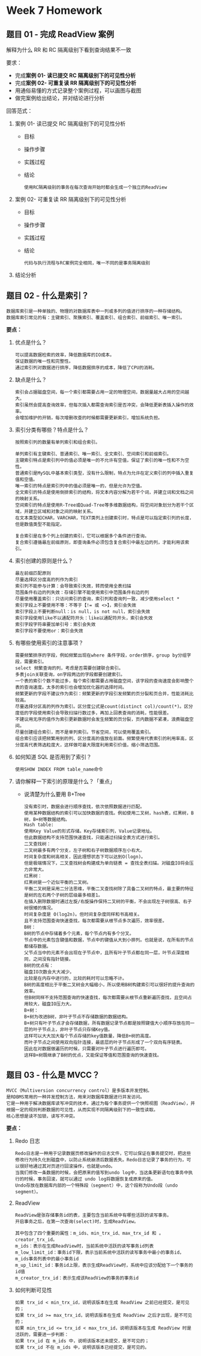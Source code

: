 # Week 7 Homework

## 题目 01 - 完成 ReadView 案例

解释为什么 RR 和 RC 隔离级别下看到查询结果不一致

要求：

- 完成**案例 01- 读已提交 RC 隔离级别下的可见性分析**
- 完成**案例 02- 可重复读 RR 隔离级别下的可见性分析**
- 用通俗易懂的方式记录整个案例过程，可以画图与截图
- 做完案例给出结论，并对结论进行分析

回答范式：

1. 案例 01- 读已提交 RC 隔离级别下的可见性分析
   - 目标
   
   - 操作步骤
   
   - 实践过程
   
   - 结论
   
     ```
     使用RC隔离级别的事务在每次查询开始时都会生成一个独立的ReadView
     ```
2. 案例 02- 可重复读 RR 隔离级别下的可见性分析
   - 目标
   
   - 操作步骤
   
   - 实践过程
   
   - 结论
   
     ```
     代码与执行流程与RC案例完全相同，唯一不同的是事务隔离级别
     ```
3. 结论分析

## 题目 02 - 什么是索引？

```
数据库索引是一种单独的、物理的对数据库表中一列或多列的值进行排序的一种存储结构。
数据库索引常见的有：主键索引、聚簇索引、覆盖索引、组合索引、前缀索引、唯一索引。
```

**要点：**

1. 优点是什么？

   ```
   可以提高数据检索的效率，降低数据库的IO成本。
   保证数据的唯一性和完整性。
   通过索引列对数据进行排序，降低数据排序的成本，降低了CPU的消耗。
   ```

2. 缺点是什么？

   ```
   索引会占据磁盘空间，每一个索引都需要占用一定的物理空间，数据量越大占用的空间越大。
   索引虽然会提高查询效率，但每次插入都需查询索引是否冲突，会降低更新表插入操作的效率。
   会增加维护的开销，每次增删改查的时候都需要更新索引，增加系统负担。
   ```

3. 索引分类有哪些？特点是什么？

   ```
   按照索引列的数量有单列索引和组合索引。
   
   单列索引有主键索引、普通索引、唯一索引、全文索引、空间索引和前缀索引。
   主键索引特点是索引列中的值必须是唯一的不允许有空值，保证了索引的唯一性和不为空性。
   普通索引是MySQL中基本索引类型，没有什么限制，特点为允许在定义索引的列中插入重复值和空值。
   唯一索引的特点是索引列中的值必须是唯一的，但是允许为空值。
   全文索引的特点是使用倒排索引的结构，将文本内容分解为若干个词，并建立词和文档之间的映射关系。
   空间索引的特点是使用R-Tree或Quad-Tree等多维数据结构，将空间对象划分为若干个区域，并建立区域和对象之间的映射关系。
   在文本类型如CHAR，VARCHAR，TEXT类列上创建索引时，特点是可以指定索引列的长度，但是数值类型不能指定。
   
   复合索引是在多个列上创建的索引，它可以根据多个条件进行查询。
   复合索引遵循最左前缀原则，即查询条件必须包含复合索引中最左边的列，才能利用该索引。
   ```

4. 索引创建的原则是什么？

   ```
   最左前缀匹配原则
   尽量选择区分度高的列作为索引
   索引列不能参与计算：会导致索引失效，转而使用全表扫描
   范围条件右边的列失效：存储引擎不能使用索引中范围条件右边的列
   尽量使用覆盖索引：只访问索引的查询，索引列和查询列一致，减少使用select *
   索引字段上不要使用不等：不等于【!= 或 <>】，索引会失效
   索引字段上不要判断null：is null，is not null，索引会失效
   索引字段使用like不以通配符开头：like以通配符开头，索引会失效
   索引字段字符串要加单引号：索引会失效
   索引字段不要使用or：索引会失效
   ```

5. 有哪些使用索引的注意事项？

   ```
   需要频繁排序的字段，例如频繁出现在where 条件字段，order排序，group by分组字段，需要索引。
   select 频繁查询的列，考虑是否需要创建联合索引。
   多表join关联查询，on字段两边的字段都要创建索引。
   一个表的索引个数不能过多，每个索引都需要占用磁盘空间，该字段的查询速度会影响整个表的查询速度。太多的索引也会增加优化器的选择时间。
   频繁更新的字段不建议作为索引：频繁更新的字段引发频繁的页分裂和页合并，性能消耗比较高。
   尽量选择分区高的列作为索引。区分度公式是count(distinct col)/count(*)。区分度低的字段使用索引会导致扫描行数过多，再加上回表查询的消耗，性能很差。
   不建议用无序的值作为索引更新数据时会发生频繁的页分裂，页内数据不紧凑，浪费磁盘空间。
   尽量创建组合索引，而不是单列索引。节省空间，可以使用覆盖索引。
   组合索引应该把频繁用到的列、区分度高的值放在前面。频繁使用代表索引的利用率高，区分度高代表筛选粒度大，这样做可最大限度利用索引价值，缩小筛选范围。
   ```

6. 如何知道 SQL 是否用到了索引？

   ```
   使用SHOW INDEX FROM table_name命令
   ```

7. 请你解释一下索引的原理是什么？「重点」

   - 说清楚为什么要用 B+Tree
   
     ```
     没有索引时，数据会进行顺序查找，依次依照数据进行匹配。
     使用某种数据结构的索引可以加快数据的查找。例如使用二叉树，hash表，红黑树，B树，B+树等数据结构。
     Hash table: 
     使用Key Value的形式存储。Key存储索引列，Value记录地址。
     但此数据结构不支持范围快速查找，只能通过扫描全表方式进行索引。
     二叉查找树：
     二叉树最多有两个分支，左子树和右子树数据顺序左小右大。
     时间复杂度和树高相关，因此理想状态下可以达到O(logn)。
     但是极端情况下，二叉查找树会构建成为单向链表 = 查找全表扫描。对磁盘IO将会压力非常大。
     红黑树：
     红黑树是一个近似平衡的二叉树。
     平衡二叉树是采用二分法思维，平衡二叉查找树除了具备二叉树的特点，最主要的特征是树的左右两个子树的层级最多相差1。
     在插入删除数据时通过左旋/右旋操作保持二叉树的平衡，不会出现左子树很高、右子树很矮的情况。
     时间复杂度是 O(log2n)。但时间复杂度同样和书高相关。
     且不支持范围查询快速查找，每次都需要从根节点多次遍历，效率很差。
     B树：
     B树的节点中存储着多个元素，每个节点内有多个分叉。
     节点中的元素包含键值和数据，节点中的键值从大到小排列。也就是说，在所有的节点都储存数据。
     父节点当中的元素不会出现在子节点中，且所有叶子节点都在同一层，叶节点深度相同，之间没有指针链接。
     B树的优点有：
     磁盘IO次数会大大减少。
     比较是在内存中进行的，比较的耗时可以忽略不计。
     B树的高度相比于平衡二叉树会大幅缩小，所以使用B树构建索引可以很好的提升查询的效率。
     但B树同样不支持范围查询的快速查找，每次都需要从根节点重新遍历查找，且空间占用较大，磁盘IO压力大。
     B+树：
     B+树为改进B树，非叶子节点不存储数据的数据结构。
     B+树只有叶子节点才会存储数据，所有数据记录节点都是按照键值大小顺序存放在同一层的叶子节点上，非叶子节点只存储Key值。
     这样可以大大加大每个节点存储的key值数量，降低B+树的高度。
     而叶子节点之间使用双向指针连接，最底层的叶子节点形成了一个双向有序链表。
     因此在对数据做遍历的时候，只需要对叶子节点进行遍历即可。
     这样B+树既继承了B树的优点，又能保证等值和范围查询的快速查找。
     ```
     
     

## 题目 03 - 什么是 MVCC？

```
MVCC（Multiversion concurrency control）是多版本并发控制。
是RDBMS常用的一种并发控制方法，用来对数据库数据进行并发访问。
它是一种用于解决数据库读写冲突的技术，通过为每个事务提供一个快照视图（ReadView），并根据一定的规则判断数据的可见性，从而实现不同隔离级别下的一致性读取。
核心思想是读不加锁，读写不冲突。
```

**要点：**

1. Redo 日志

   ```
   Redo日志是一种用于记录数据页修改操作的日志文件，它可以保证在事务提交时，把这些修改行为持久化到磁盘中，以防止系统崩溃后数据丢失。Redo日志记录了事务的行为，可以很好地通过其对页进行回滚操作，也就是undo。
   当我们修改一条数据的时候，会把原来的值写到undo log中，当这条更新语句在事务中执行的时候，事务回滚，就可以通过 undo log将数据恢复成原来的值。
   Undo存放在数据库内部的一个特殊段（segment）中，这个段称为Undo段（undo segment）。
   ```

2. ReadView

   ```
   ReadView是张存储事务id的表，主要包含当前系统中有哪些活跃的读写事务。
   开启事务之后，在第一次查询(select)时，生成ReadView。
   
   其中包含了四个重要的属性：m_ids、min_trx_id、max_trx_id 和 。creator_trx_id。
   m_ids：表示在生成ReadView时，当前系统中活跃的读写事务id列表
   m_low_limit_id：事务id下限，表示当前系统中活跃的读写事务中最小的事务id，m_ids事务列表中的最小事务id
   m_up_limit_id：事务id上限，表示生成ReadView时，系统中应该分配给下一个事务的id值
   m_creator_trx_id：表示生成该ReadView的事务的事务id
   ```

3. 如何判断可见性

   ```
   如果 trx_id < min_trx_id，说明该版本在生成 ReadView 之前已经提交，是可见的；
   如果 trx_id >= max_trx_id，说明该版本在生成 ReadView 之后才出现，是不可见的；
   如果 min_trx_id <= trx_id < max_trx_id，说明该版本在生成 ReadView 时是活跃的，需要进一步判断：
   如果 trx_id 在 m_ids 中，说明该版本还未提交，是不可见的；
   如果 trx_id 不在 m_ids 中，说明该版本已经提交，是可见的。
   ```

